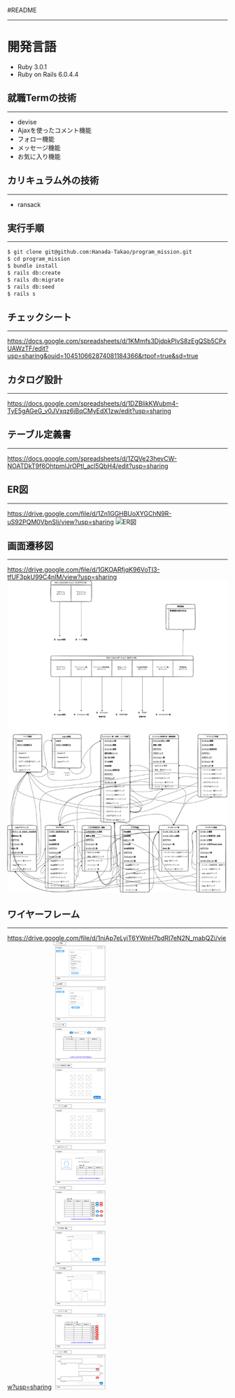#README
___
# 開発言語
* Ruby 3.0.1
* Ruby on Rails 6.0.4.4

## 就職Termの技術
___
* devise
* Ajaxを使ったコメント機能
* フォロー機能
* メッセージ機能
* お気に入り機能

## カリキュラム外の技術
___
* ransack

## 実行手順
___
```
$ git clone git@github.com:Hanada-Takao/program_mission.git
$ cd program_mission
$ bundle install
$ rails db:create
$ rails db:migrate
$ rails db:seed
$ rails s
```
## チェックシート
___
https://docs.google.com/spreadsheets/d/1KMmfs3DjdpkPlvS8zEgQSb5CPxUAWzTF/edit?usp=sharing&ouid=104510662874081184366&rtpof=true&sd=true
## カタログ設計
___
https://docs.google.com/spreadsheets/d/1DZBlikKWubm4-TyE5gAGeG_v0JVxqz6jBqCMyEdX1zw/edit?usp=sharing

## テーブル定義書
___
https://docs.google.com/spreadsheets/d/1ZQVe23hevCW-NOATDkT9f6OhtpmlJrOPtl_acl5QbH4/edit?usp=sharing

## ER図
___
https://drive.google.com/file/d/1Zn1GGHBUoXYGChN9R-uS92PQM0VbnSIj/view?usp=sharing
![ER図](docs/ER図.drawio(1).png)
## 画面遷移図
___
https://drive.google.com/file/d/1GKOARfjqK96VoTI3-tfUF3pkU99C4nIM/view?usp=sharing
![画面遷移図](docs/画面遷移図.drawio(1).png)
## ワイヤーフレーム
___
https://drive.google.com/file/d/1niAp7eLyiT6YWnH7bdRI7eN2N_mabQZi/view?usp=sharing
![ワイヤーフレーム](docs/ワイヤーフレーム.drawio.png)